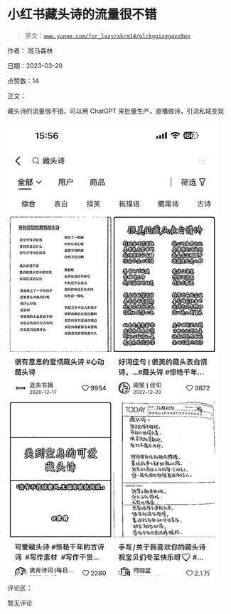# 小红书藏头诗的流量很不错

> 原文：[`www.yuque.com/for_lazy/xkrm14/plckggixggavo9qn`](https://www.yuque.com/for_lazy/xkrm14/plckggixggavo9qn)

作者： 斑马森林

日期：2023-03-20

点赞数：14

正文：

藏头诗的流量很不错，可以用 ChatGPT 来批量生产，直播做诗，引流私域变现

![](img/8d8d93f37a786a9078b458d4d9cdffa8.png)  

评论区：

暂无评论

